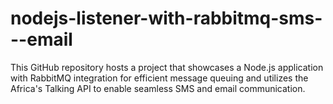 # nodejs-listener-with-rabbitmq-sms---email
This GitHub repository hosts a project that showcases a Node.js application with RabbitMQ integration for efficient message queuing and utilizes the Africa's Talking API to enable seamless SMS and email communication.
